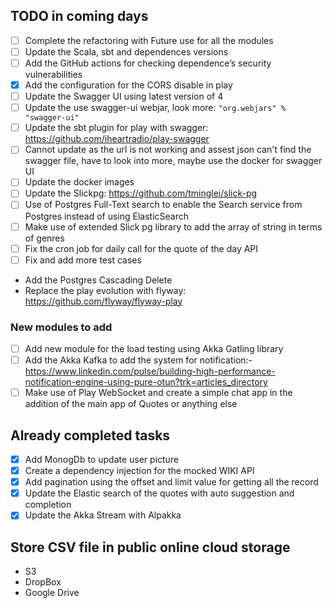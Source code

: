 ## TODO in coming days

* [ ]  Complete the refactoring with Future use for all the modules
* [ ]  Update the Scala, sbt and dependences versions
* [ ]  Add the GitHub actions for checking dependence’s security vulnerabilities
* [X]  Add the configuration for the CORS disable in play
* [ ]  Update the Swagger UI using latest version of 4
  * [ ]  Update the use swagger-ui webjar, look more: `"org.webjars" % "swagger-ui"`
  * [ ]  Update the sbt plugin for play with swagger: https://github.com/iheartradio/play-swagger
  * [ ]  Cannot update as the url is not working and assest json can't find the swagger file, have to look into more, maybe use the docker for swagger UI
* [ ]  Update the docker images
* [ ]  Update the Slickpg: https://github.com/tminglei/slick-pg
  * [ ]  Use of Postgres Full-Text search to enable the Search service from Postgres instead of using ElasticSearch
  * [ ]  Make use of extended Slick pg library to add the array of string in terms of genres
* [ ]  Fix the cron job for daily call for the quote of the day API
* [ ]  Fix and add more test cases

- Add the Postgres Cascading Delete
- Replace the play evolution with flyway: https://github.com/flyway/flyway-play

### New modules to add

* [ ]  Add new module for the load testing using Akka Gatling library
* [ ]  Add the Akka Kafka to add the system for notification:- https://www.linkedin.com/pulse/building-high-performance-notification-engine-using-pure-otun?trk=articles_directory
* [ ]  Make use of Play WebSocket and create a simple chat app in the addition of the main app of Quotes or anything else

## Already completed tasks

- [X]  Add MonogDb to update user picture
- [X]  Create a dependency injection for the mocked WIKI API
- [X]  Add pagination using the offset and limit value for getting all the record
- [X]  Update the Elastic search of the quotes with auto suggestion and completion
- [X]  Update the Akka Stream with Alpakka

## Store CSV file in public online cloud storage

- S3
- DropBox
- Google Drive
